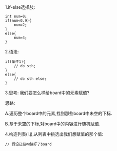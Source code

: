 1.if-else选择肢:

```
int num=0;
if(num<0.9){
	num=2;
}
else{
	num=4;
}
```



2.语法:

```
if(条件1){
	// do sth;
}
else{
	// do sth else;
}
```



3.思考: 我们要怎么样给board中的元素赋值?

思路:

A.遍历整个board中的元素,找到那些board中未空的下标.

B.基于未空的下标,对board中的内容进行随机赋值.



4.构造列表(i,j),从列表中挑选出我们想赋值的那个值:

```
// 假设已经构建好了board
```



